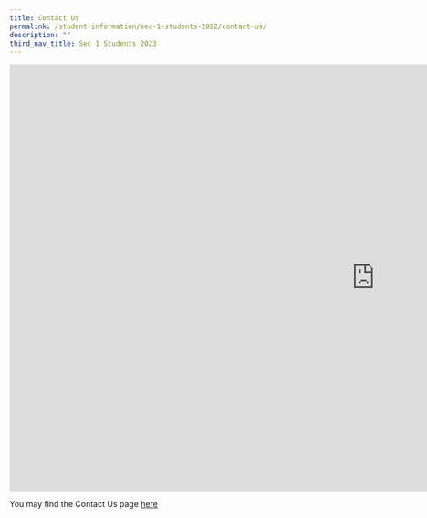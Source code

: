 ```yaml
---
title: Contact Us
permalink: /student-information/sec-1-students-2022/contact-us/
description: ""
third_nav_title: Sec 1 Students 2023
---
```


<p><iframe src="https://docs.google.com/presentation/d/e/2PACX-1vR_NviFD4xoWP1D9FK4fAF5IYrUpIRnqdKq5Xz5hef0rZTFIsurmmRiq7cUgoMwLw/embed?start=false&amp;loop=false&amp;delayms=3000" width="1280" height="749" frameborder="0" allowfullscreen="allowfullscreen" data-mce-fragment="1"></iframe></p>
<p>You may find the Contact Us page&nbsp;<a href="/other-information/contact-us"><u>here</u></a></p>